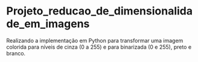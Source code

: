 # Projeto_reducao_de_dimensionalidade_em_imagens
 Realizando a implementação em Python para transformar uma imagem colorida para níveis de cinza (0 a 255) e para binarizada (0 e 255), preto e branco.
